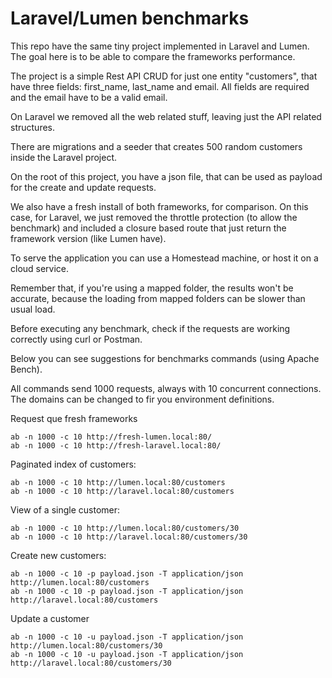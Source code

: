 # Laravel/Lumen benchmarks

This repo have the same tiny project implemented in Laravel and Lumen. The goal here
is to be able to compare the frameworks performance.

The project is a simple Rest API CRUD for just one entity "customers", that have three fields: 
first_name, last_name and email. All fields are required and the email have to be a valid
email.

On Laravel we removed all the web related stuff, leaving just the API related structures. 

There are migrations and a seeder that creates 500 random customers inside the Laravel 
project.

On the root of this project, you have a json file, that can be used as payload for the 
create and update requests.

We also have a fresh install of both frameworks, for comparison. On this case, for
Laravel, we just removed the throttle protection (to allow the benchmark) and 
included a closure based route that just return the framework version (like Lumen have).

To serve the application you can use a Homestead machine, or host it on a cloud service.

Remember that, if you're using a mapped folder, the results won't be accurate, because
the loading from mapped folders can be slower than usual load.

Before executing any benchmark, check if the requests are working correctly using curl
or Postman.

Below you can see suggestions for benchmarks commands (using Apache Bench).

All commands send 1000 requests, always with 10 concurrent connections. The domains can 
be changed to fir you environment definitions.

Request que fresh frameworks
```
ab -n 1000 -c 10 http://fresh-lumen.local:80/
ab -n 1000 -c 10 http://fresh-laravel.local:80/
```

Paginated index of customers:
```
ab -n 1000 -c 10 http://lumen.local:80/customers
ab -n 1000 -c 10 http://laravel.local:80/customers
```

View of a single customer:
```
ab -n 1000 -c 10 http://lumen.local:80/customers/30
ab -n 1000 -c 10 http://laravel.local:80/customers/30
```

Create new customers:
```
ab -n 1000 -c 10 -p payload.json -T application/json http://lumen.local:80/customers
ab -n 1000 -c 10 -p payload.json -T application/json http://laravel.local:80/customers
```

Update a customer
```
ab -n 1000 -c 10 -u payload.json -T application/json http://lumen.local:80/customers/30
ab -n 1000 -c 10 -u payload.json -T application/json http://laravel.local:80/customers/30
```

